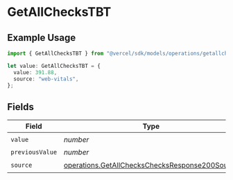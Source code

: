 # GetAllChecksTBT

## Example Usage

```typescript
import { GetAllChecksTBT } from "@vercel/sdk/models/operations/getallchecks.js";

let value: GetAllChecksTBT = {
  value: 391.88,
  source: "web-vitals",
};
```

## Fields

| Field                                                                                                            | Type                                                                                                             | Required                                                                                                         | Description                                                                                                      |
| ---------------------------------------------------------------------------------------------------------------- | ---------------------------------------------------------------------------------------------------------------- | ---------------------------------------------------------------------------------------------------------------- | ---------------------------------------------------------------------------------------------------------------- |
| `value`                                                                                                          | *number*                                                                                                         | :heavy_check_mark:                                                                                               | N/A                                                                                                              |
| `previousValue`                                                                                                  | *number*                                                                                                         | :heavy_minus_sign:                                                                                               | N/A                                                                                                              |
| `source`                                                                                                         | [operations.GetAllChecksChecksResponse200Source](../../models/operations/getallcheckschecksresponse200source.md) | :heavy_check_mark:                                                                                               | N/A                                                                                                              |